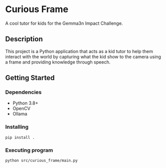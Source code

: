 # Curious Frame

A cool tutor for kids for the Gemma3n Impact Challenge.

## Description

This project is a Python application that acts as a kid tutor to help them interact with the world by capturing what the kid show to the camera using a frame and providing knowledge through speech.

## Getting Started

### Dependencies

* Python 3.8+
* OpenCV
* Ollama

### Installing

```
pip install .
```

### Executing program

```
python src/curious_frame/main.py
